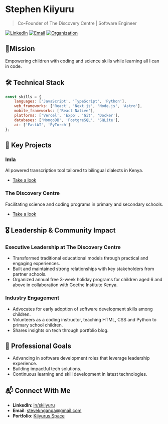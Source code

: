 # Stephen Kiiyuru

> Co-Founder of The Discovery Centre | Software Engineer

[![LinkedIn](https://img.shields.io/badge/LinkedIn-Connect-blue)](https://www.linkedin.com/in/skiiyuru)
[![Email](https://img.shields.io/badge/Email-Contact-red)](mailto:steveknganga@gmail.com)
[![Organization](https://img.shields.io/badge/TheDiscoveryCentre-Website-orange)](https://www.thediscoverycentre.co.ke)

## 🎯Mission
Empowering children with coding and science skills while learning all I can in code.

## 🛠️ Technical Stack
```javascript
const skills = {
    languages: ['JavaScript', 'TypeScript', 'Python'],
    web_frameworks: ['React', 'Next.js', 'Node.js', 'Astro'],
    mobile_frameworks: ['React Native'],
    platforms: ['Vercel', 'Expo', 'Git', 'Docker'],
    databases: ['MongoDB', 'PostgreSQL', 'SQLite'],
    ai: ['FastAI', 'PyTorch']
};
```

## 🚀 Key Projects

### Imla
AI powered transcription tool tailored to bilingual dialects in Kenya.
- [Take a look](https://imla.io/)

### The Discovery Centre
Facilitating science and coding programs in primary and secondary schools.
- [Take a look](https://www.thediscoverycentre.co.ke/)

## 🎖️ Leadership & Community Impact

### Executive Leadership at The Discovery Centre
- Transformed traditional educational models through practical and engaging experiences.
- Built and maintained strong relationships with key stakeholders from partner schools.
- Organized annual free 3-week holiday programs for children aged 6 and above in collaboration with Goethe Institute Kenya.

### Industry Engagement
- Advocates for early adoption of software development skills among children.
- Volunteers as a coding instructor, teaching HTML, CSS and Python to primary school children.
- Shares insights on tech through portfolio blog.

## 🎯 Professional Goals
- Advancing in software development roles that leverage leadership experience.
- Building impactful tech solutions.
- Continuous learning and skill development in latest technologies.

## 📬 Connect With Me
- **LinkedIn**: [in/skiiyuru](https://linkedin.com/in/skiiyuru)
- **Email**: steveknganga@gmail.com
- **Portfolio**: [Kiiyurus Space](https://kiiyurus.space)
